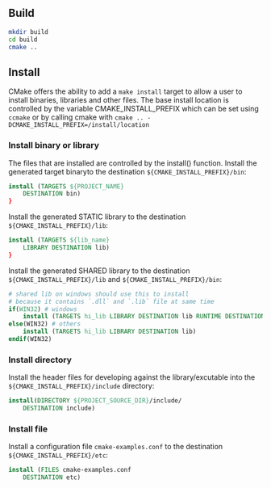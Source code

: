 ## Build

```bash
mkdir build
cd build
cmake ..
```

## Install

CMake offers the ability to add a `make install` target to allow a user to install binaries, libraries and other files. The base install location is controlled by the variable CMAKE_INSTALL_PREFIX which can be set using `ccmake` or by calling cmake with `cmake .. -DCMAKE_INSTALL_PREFIX=/install/location`

### Install binary or library

The files that are installed are controlled by the install() function.
Install the generated target binaryto the destination `${CMAKE_INSTALL_PREFIX}/bin`:

```cmake
install (TARGETS ${PROJECT_NAME}
    DESTINATION bin)
}
```

Install the generated STATIC library to the destination `${CMAKE_INSTALL_PREFIX}/lib`:

```cmake
install (TARGETS ${lib_name}
    LIBRARY DESTINATION lib)
}
```

Install the generated SHARED library to the destination `${CMAKE_INSTALL_PREFIX}/lib`
and `${CMAKE_INSTALL_PREFIX}/bin`:

```cmake
# shared lib on windows should use this to install
# because it contains `.dll` and `.lib` file at same time
if(WIN32) # windows
    install (TARGETS hi_lib LIBRARY DESTINATION lib RUNTIME DESTINATION bin)
else(WIN32) # others
    install (TARGETS hi_lib LIBRARY DESTINATION lib)
endif(WIN32)
```

### Install directory

Install the header files for developing against the library/excutable into the `${CMAKE_INSTALL_PREFIX}/include` directory:

```cmake
install(DIRECTORY ${PROJECT_SOURCE_DIR}/include/
    DESTINATION include)
```

### Install file

Install a configuration file `cmake-examples.conf` to the destination `${CMAKE_INSTALL_PREFIX}/etc`:

```cmake
install (FILES cmake-examples.conf
    DESTINATION etc)
```